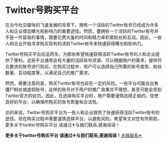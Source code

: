 # Twitter号购买平台

在当今社交媒体的飞速发展的背景下，拥有一个活跃的Twitter账号已经成为许多人和企业增加曝光和影响力的重要途径。然而，要拥有一个活跃的Twitter账号并不是一件容易的事情，需要花费大量的时间和精力来积累粉丝和互动。因此，一些人和企业开始寻求购买现有的活跃Twitter账号来快速获得曝光和影响力。

Twitter号购买平台应运而生，为那些希望快速获得活跃Twitter账号的人和企业提供了便利。这些平台通常会有大量的活跃账号资源，可以根据用户的需求，提供符合要求的账号进行购买。在购买过程中，用户可以选择自己所需的账号类型、粉丝数量、互动程度等，以满足自己的推广需求。

然而，需要注意的是，购买Twitter账号也存在一定的风险。一些平台可能会出售僵尸粉丝或虚假账号，这样的账号对于用户的推广效果并不理想，甚至可能会受到Twitter官方的处罚。因此，在选择购买平台时，用户需要谨慎选择正规的、信誉良好的平台，以确保所购买的账号质量和合法性。

总的来说，Twitter号购买平台为一些人和企业提供了快速获得活跃Twitter账号的途径，但在购买过程中需要谨慎选择平台，以避免风险。希望本文对您有所帮助，更多关于twitter号购买平台 请通过✈与我们联系,感谢阅读！

**更多关于twitter号购买平台 请通过✈与我们联系,感谢阅读！**[点我联系✈](https://auth.G208.com)